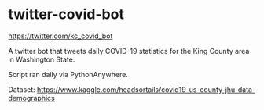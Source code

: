 # twitter-covid-bot
https://twitter.com/kc_covid_bot

A twitter bot that tweets daily COVID-19 statistics for the King County area in Washington State. 

Script ran daily via PythonAnywhere.

Dataset: https://www.kaggle.com/headsortails/covid19-us-county-jhu-data-demographics
